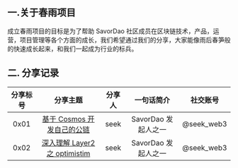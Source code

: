 ## 一.关于春雨项目

成立春雨项目的目标是为了帮助 SavorDao 社区成员在区块链技术，产品，运营，项目管理等各个方面的成长，我们希望通过我们的分享，大家能像雨后春笋般的快速成长起来，和我们一起成为行业的标兵。

## 二. 分享记录

|   分享标号   |                 分享主题                                        |   分享人     |       一句话简介                |   社交账号        |
|:-----------:|:-------------------------------------------------------------:|:-----------:|:------------------------------:|:--------------:|
|  0x01       |   [基于 Cosmos 开发自己的公链]()                                 |    seek     |      SavorDao 发起人之一         |    @seek_web3  |
|  0x02       |   [深入理解 Layer2 之 optimistim]()                             |    seek     |      SavorDao 发起人之一         |    @seek_web3  |




